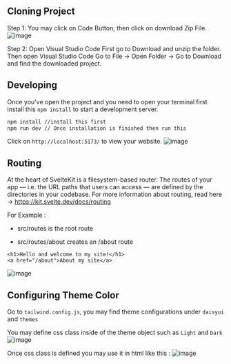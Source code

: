## Cloning Project 
Step 1: You may click on Code Button, then click on download Zip File.
![image](https://github.com/cl3mentch/innovus/assets/31813377/2b437249-ae4e-4125-aa13-55d1a6e10164)

Step 2: Open Visual Studio Code
First go to Download and unzip the folder. Then open Visual Studio Code Go to File -> Open Folder -> Go to Download and find the downloaded project.




## Developing
Once you've open the project and you need to open your terminal first install this  `npm install` to start a development server.

```bash
npm install //install this first
npm run dev // Once installation is finished then run this
```

Click on `http://localhost:5173/` to view your website.
![image](https://github.com/cl3mentch/innovus/assets/31813377/7ee25007-c035-4474-bb39-ccac7d6abcab)





## Routing
At the heart of SvelteKit is a filesystem-based router. The routes of your app — i.e. the URL paths that users can access — are defined by the directories in your codebase.
For more information about routing, read here -> https://kit.svelte.dev/docs/routing


For Example :
- src/routes is the root route
* src/routes/about creates an /about route

```
<h1>Hello and welcome to my site!</h1>
<a href="/about">About my site</a>
```
![image](https://github.com/cl3mentch/innovus/assets/31813377/4199ffcc-0709-489f-ba10-af3533ee092d)



## Configuring Theme Color 
Go to `tailwind.config.js`, you may find theme configurations under `daisyui` and `themes`

You may define css class inside of the theme object such as `Light` and `Dark`
![image](https://github.com/cl3mentch/innovus/assets/31813377/2c092f75-613e-4401-be86-74f4ac8a5a83)


Once css class is defined you may use it in html like this :
![image](https://github.com/cl3mentch/innovus/assets/31813377/de903ff9-9908-4fc2-8327-87603ca3098e)




